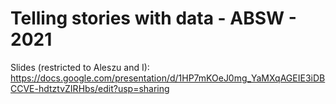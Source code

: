 # Telling stories with data - ABSW - 2021

Slides (restricted to Aleszu and I): https://docs.google.com/presentation/d/1HP7mKOeJ0mg_YaMXqAGEIE3iDBCCVE-hdtztvZIRHbs/edit?usp=sharing
